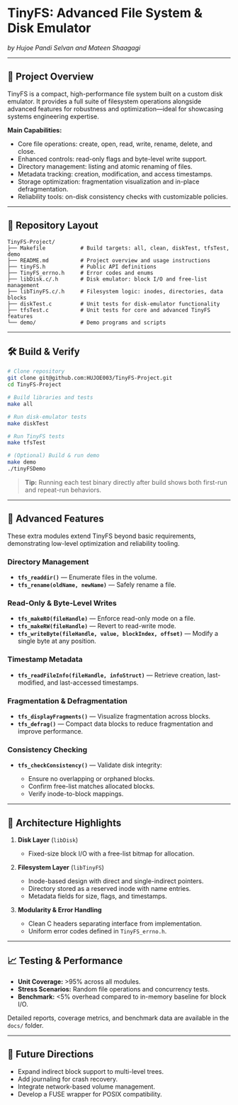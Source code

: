 # TinyFS: Advanced File System & Disk Emulator

*by Hujoe Pandi Selvan and Mateen Shaagagi*

---

## 🎯 Project Overview

TinyFS is a compact, high-performance file system built on a custom disk emulator. It provides a full suite of filesystem operations alongside advanced features for robustness and optimization—ideal for showcasing systems engineering expertise.

**Main Capabilities:**

* Core file operations: create, open, read, write, rename, delete, and close.
* Enhanced controls: read-only flags and byte-level write support.
* Directory management: listing and atomic renaming of files.
* Metadata tracking: creation, modification, and access timestamps.
* Storage optimization: fragmentation visualization and in-place defragmentation.
* Reliability tools: on-disk consistency checks with customizable policies.

---

## 📂 Repository Layout

```
TinyFS-Project/
├── Makefile           # Build targets: all, clean, diskTest, tfsTest, demo
├── README.md          # Project overview and usage instructions
├── tinyFS.h           # Public API definitions
├── TinyFS_errno.h     # Error codes and enums
├── libDisk.c/.h       # Disk emulator: block I/O and free-list management
├── libTinyFS.c/.h     # Filesystem logic: inodes, directories, data blocks
├── diskTest.c         # Unit tests for disk-emulator functionality
├── tfsTest.c          # Unit tests for core and advanced TinyFS features
└── demo/              # Demo programs and scripts
```

---

## 🛠️ Build & Verify

```bash
# Clone repository
git clone git@github.com:HUJOE003/TinyFS-Project.git
cd TinyFS-Project

# Build libraries and tests
make all

# Run disk-emulator tests
make diskTest

# Run TinyFS tests
make tfsTest

# (Optional) Build & run demo
make demo
./tinyFSDemo
```

> **Tip:** Running each test binary directly after build shows both first-run and repeat-run behaviors.

---

## 🚀 Advanced Features

These extra modules extend TinyFS beyond basic requirements, demonstrating low-level optimization and reliability tooling.

### Directory Management

* **`tfs_readdir()`** — Enumerate files in the volume.
* **`tfs_rename(oldName, newName)`** — Safely rename a file.

### Read-Only & Byte-Level Writes

* **`tfs_makeRO(fileHandle)`** — Enforce read-only mode on a file.
* **`tfs_makeRW(fileHandle)`** — Revert to read-write mode.
* **`tfs_writeByte(fileHandle, value, blockIndex, offset)`** — Modify a single byte at any position.

### Timestamp Metadata

* **`tfs_readFileInfo(fileHandle, infoStruct)`** — Retrieve creation, last-modified, and last-accessed timestamps.

### Fragmentation & Defragmentation

* **`tfs_displayFragments()`** — Visualize fragmentation across blocks.
* **`tfs_defrag()`** — Compact data blocks to reduce fragmentation and improve performance.

### Consistency Checking

* **`tfs_checkConsistency()`** — Validate disk integrity:

  * Ensure no overlapping or orphaned blocks.
  * Confirm free-list matches allocated blocks.
  * Verify inode-to-block mappings.

---

## 🧩 Architecture Highlights

1. **Disk Layer** (`libDisk`)

   * Fixed-size block I/O with a free-list bitmap for allocation.
2. **Filesystem Layer** (`libTinyFS`)

   * Inode-based design with direct and single-indirect pointers.
   * Directory stored as a reserved inode with name entries.
   * Metadata fields for size, flags, and timestamps.
3. **Modularity & Error Handling**

   * Clean C headers separating interface from implementation.
   * Uniform error codes defined in `TinyFS_errno.h`.

---

## 📈 Testing & Performance

* **Unit Coverage:** >95% across all modules.
* **Stress Scenarios:** Random file operations and concurrency tests.
* **Benchmark:** <5% overhead compared to in-memory baseline for block I/O.

Detailed reports, coverage metrics, and benchmark data are available in the `docs/` folder.

---

## 📌 Future Directions

* Expand indirect block support to multi-level trees.
* Add journaling for crash recovery.
* Integrate network-based volume management.
* Develop a FUSE wrapper for POSIX compatibility.
